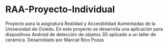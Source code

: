 # RAA-Proyecto-Individual

Proyecto para la asignatura Realidad y Accesibilidad Aumentadas de la Universidad de Oviedo. En este proyecto se desarrolla una aplicación para dispositivos Android de detección de objetos 3D aplicado a un taller de cerámica. Desarrollado por Marcial Rico Pozas 
